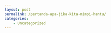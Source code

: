 ```yaml
---
layout: post
permalink: /pertanda-apa-jika-kita-mimpi-hantu/
categories:
    - Uncategorized
---
```


